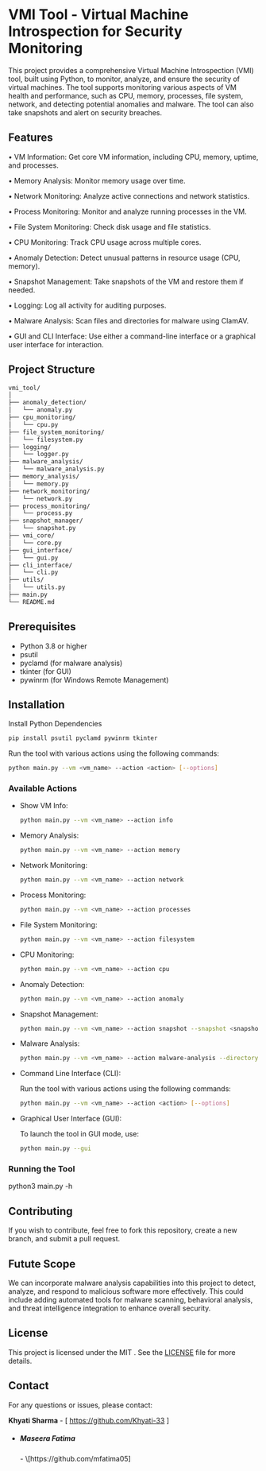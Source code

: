 <h1>VMI Tool - Virtual Machine Introspection for Security Monitoring</h1>
This project provides a comprehensive Virtual Machine Introspection (VMI) tool, built using Python, to monitor, analyze, and ensure the security of virtual machines. The tool supports monitoring various aspects of VM health and performance, such as CPU, memory, processes, file system, network, and detecting potential anomalies and malware. The tool can also take snapshots and alert on security breaches.

<h2>Features</h2>

•	VM Information: Get core VM information, including CPU, memory, uptime, and processes.<br>

•	Memory Analysis: Monitor memory usage over time.<br>

•	Network Monitoring: Analyze active connections and network statistics.<br>

•	Process Monitoring: Monitor and analyze running processes in the VM.<br>

•	File System Monitoring: Check disk usage and file statistics.<br>

•	CPU Monitoring: Track CPU usage across multiple cores.<br>

•	Anomaly Detection: Detect unusual patterns in resource usage (CPU, memory).<br>

•	Snapshot Management: Take snapshots of the VM and restore them if needed.<br>

•	Logging: Log all activity for auditing purposes.<br>

•	Malware Analysis: Scan files and directories for malware using ClamAV.<br>

•	GUI and CLI Interface: Use either a command-line interface or a graphical user interface for interaction.<br>


<h2>Project Structure</h2>

```bash
vmi_tool/
│
├── anomaly_detection/
│   └── anomaly.py
├── cpu_monitoring/
│   └── cpu.py
├── file_system_monitoring/
│   └── filesystem.py
├── logging/
│   └── logger.py
├── malware_analysis/
│   └── malware_analysis.py
├── memory_analysis/
│   └── memory.py
├── network_monitoring/
│   └── network.py
├── process_monitoring/
│   └── process.py
├── snapshot_manager/
│   └── snapshot.py
├── vmi_core/
│   └── core.py
├── gui_interface/
│   └── gui.py
├── cli_interface/
│   └── cli.py
├── utils/
│   └── utils.py
├── main.py
└── README.md
```

<h2>Prerequisites</h2>

- Python 3.8 or higher 
-	psutil
-	pyclamd (for malware analysis)
-	tkinter (for GUI)
-	pywinrm (for Windows Remote Management)

<h2>Installation</h2>

Install Python Dependencies
```bash
pip install psutil pyclamd pywinrm tkinter
```
Run the tool with various actions using the following commands:
```bash
python main.py --vm <vm_name> --action <action> [--options]
```
 <h3>Available Actions</h3>
 
- Show VM Info:
  ```bash
  python main.py --vm <vm_name> --action info
  ```
- Memory Analysis:
  ```bash
  python main.py --vm <vm_name> --action memory
  ```
- Network Monitoring:
  ```bash
  python main.py --vm <vm_name> --action network
  ```
- Process Monitoring:
  ```bash
  python main.py --vm <vm_name> --action processes
  ```
- File System Monitoring:
  ```bash
  python main.py --vm <vm_name> --action filesystem
  ```
- CPU Monitoring:
  ```bash
  python main.py --vm <vm_name> --action cpu
  ```
- Anomaly Detection:
  ```bash
  python main.py --vm <vm_name> --action anomaly
  ```
- Snapshot Management:
  ```bash
  python main.py --vm <vm_name> --action snapshot --snapshot <snapshot_name> --operation [create|restore|delete]
  ```
- Malware Analysis:
  ```bash
  python main.py --vm <vm_name> --action malware-analysis --directory <directory_path>
  ```
- Command Line Interface (CLI):
  
  Run the tool with various actions using the following commands: 
  ```bash
  python main.py --vm <vm_name> --action <action> [--options]
  ```
- Graphical User Interface (GUI):
  
  To launch the tool in GUI mode, use:
  ```bash
  python main.py --gui
  ```

<h3>Running the Tool</h3>
python3 main.py -h

<h2>Contributing</h2>

If you wish to contribute, feel free to fork this repository, create a new branch, and submit a pull request.

<h2>Futute Scope</h2>
We can incorporate malware analysis capabilities into this project to detect, analyze, and respond to malicious software more effectively. This could include adding automated tools for malware scanning, behavioral analysis, and threat intelligence integration to enhance overall security.

<h2>License</h2>

This project is licensed under the MIT . See the <a href="https://github.com/Khyati-33/Virtual-Machine-Inspecter/blob/main/LICENSE">LICENSE</a> file for more details.

<h2>Contact</h2>
For any questions or issues, please contact:

**Khyati Sharma** - \[ https://github.com/Khyati-33 ]

- <h5>Maseera Fatima</h5> - \[https://github.com/mfatima05]

